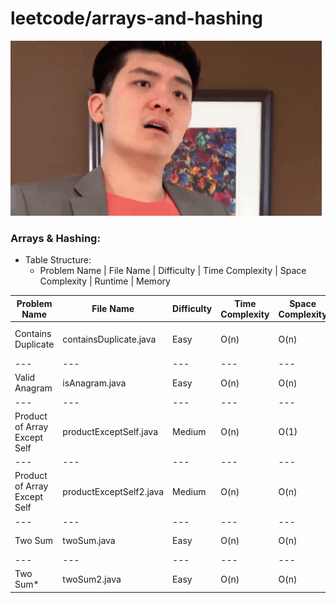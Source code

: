 # leetcode/arrays-and-hashing
![](https://github.com/guillermobermejo/leetcode/blob/main/f.gif)
### Arrays & Hashing:
- Table Structure:
  - Problem Name | File Name | Difficulty | Time Complexity | Space Complexity | Runtime | Memory

|Problem Name|File Name|Difficulty|Time Complexity|Space Complexity|Runtime|Memory|
|---|---|---|---|---|---|---|
|Contains Duplicate|containsDuplicate.java|Easy|O(n)|O(n)|10ms (Beats 85.11%)|57.8 (Beats 21.49%)|
|---|---|---|---|---|---|---|
|Valid Anagram|isAnagram.java|Easy|O(n)|O(n)|Beats 11.58%|Beats 71.10%|
|---|---|---|---|---|---|---|
|Product of Array Except Self|productExceptSelf.java|Medium|O(n)|O(1)|Beats 66.87%|Beats 51.43%|
|---|---|---|---|---|---|---|
|Product of Array Except Self|productExceptSelf2.java|Medium|O(n)|O(n)|Beats 66.87%|Beats 6.93%|
|---|---|---|---|---|---|---|
|Two Sum|twoSum.java|Easy|O(n)|O(n)|Beats 84.68%|Beats 6.21%|
|---|---|---|---|---|---|---|
|Two Sum*|twoSum2.java|Easy|O(n)|O(n)|Beats 57.67%|Beats 99.86%|
